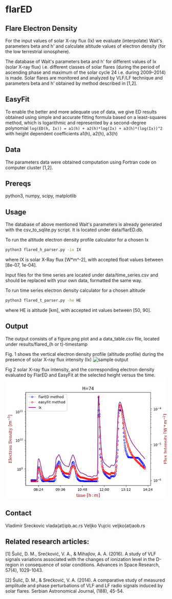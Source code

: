 # flarED

## Flare Electron Density
For the input values of solar X-ray flux (Ix) we evaluate (interpolate) Wait's parameters beta and h' and calculate altitude values of electron density (for the low terrestrial ionosphere). 

The database of Wait's parameters beta and h' for different values of Ix (solar X-ray flux) i.e. different classes of solar flares (during the period of ascending phase and maximum of the solar cycle 24 i.e. during 2009–2014) is made. Solar flares are monitored and analyzed by VLF/LF technique and  parameters beta and h' obtained by method described in [1,2].

## EasyFit

To enable the better and more adequate use of data, we give ED results obtained using simple and accurate fitting formula based on a least-squares method, which is logarithmic and represented by a second-degree polynomial `log(ED(h, Ix)) = a1(h) + a2(h)*log(Ix) + a3(h)*(log(Ix))^2` with height dependent coefficients a1(h), a2(h), a3(h)

## Data
The parameters data were obtained computation using Fortran code on computer cluster [1,2].

## Prereqs
python3, numpy, scipy, matplotlib

## Usage

The database of above mentioned Wait's parameters is already generated with the csv_to_sqlite.py script. It
is located under data/flarED.db.

To run the altitude electron density profile calculator for a chosen Ix
```bash
python3 flared_h_parser.py -ix IX
```
where IX is solar X-Ray flux [W*m^-2], with accepted float values
between [8e-07, 1e-04].

Input files for the time series are located under data/time_series.csv
and should be replaced with your own data, formatted the same way.

To run time series electron density calculator for a chosen altitude
```bash
python3 flared_t_parser.py -he HE
```
where HE is altitude [km], with accepted int values between [50, 90].

## Output

The output consists of a figure.png plot and a data_table.csv file,
located under results/flared_(h or t)-timestamp

Fig. 1 shows the vertical electron density profile (altitude profile) during the presence of solar X-ray flux intensity (Ix)
![sample output](results/Flared_t-1623074425/figure.png)

Fig 2 solar X-ray flux intensity, and the corresponding electron density evaluated by FlarED and EasyFit at the selected height versus the time.
![sample output](results/Flared_t-1623074436/figure.png)

## Contact
Vladimir Sreckovic vlada(at)ipb.ac.rs
Veljko Vujcic veljko(at)aob.rs

## Related research articles:
[1] Šulić, D. M., Srećković, V. A., & Mihajlov, A. A. (2016). A study of
VLF signals variations associated with the changes of ionization level
in the D-region in consequence of solar conditions. Advances in Space
Research, 57(4), 1029-1043.

[2] Šulić, D. M., & Srećković, V. A. (2014). A comparative study of
measured amplitude and phase perturbations of VLF and LF radio signals
induced by solar flares. Serbian Astronomical Journal, (188), 45-54.
